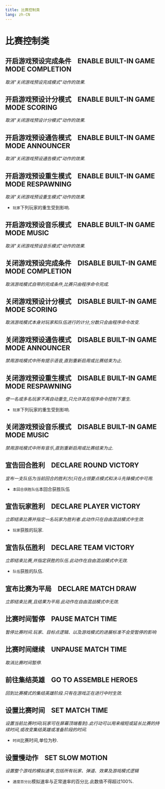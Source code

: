 ```yaml
---
title: 比赛控制类
lang: zh-CN
---
```


# 比赛控制类



## 开启游戏预设完成条件    ENABLE BUILT-IN GAME MODE COMPLETION

_取消"关闭游戏预设完成模式"动作的效果._



## 开启游戏预设计分模式    ENABLE BUILT-IN GAME MODE SCORING

_取消"关闭游戏预设计分模式"动作的效果._



## 开启游戏预设通告模式    ENABLE BUILT-IN GAME MODE ANNOUNCER

_取消"关闭游戏预设通告模式"动作的效果._



## 开启游戏预设重生模式    ENABLE BUILT-IN GAME MODE RESPAWNING

_取消"关闭游戏预设重生模式"动作的效果._

- `玩家`下列玩家的重生受到影响.



## 开启游戏预设音乐模式    ENABLE BUILT-IN GAME MODE MUSIC

_取消"关闭游戏预设音乐模式"动作的效果._



## 关闭游戏预设完成条件    DISABLE BUILT-IN GAME MODE COMPLETION

_取消游戏模式自带的完成条件,比赛只由程序命令完成._



## 关闭游戏预设计分模式    DISABLE BUILT-IN GAME MODE SCORING

_取消游戏模式本身对玩家和队伍进行的计分,分数只会由程序命令改变._



## 关闭游戏预设通告模式    DISABLE BUILT-IN GAME MODE ANNOUNCER

_禁用游戏模式中所有提示语音,直到重新启用或比赛结束为止._



## 关闭游戏预设重生模式    DISABLE BUILT-IN GAME MODE RESPAWNING

_使一名或多名玩家不再自动重生,只允许其在程序命令控制下重生._

- `玩家`下列玩家的重生受到影响.



## 关闭游戏预设音乐模式    DISABLE BUILT-IN GAME MODE MUSIC

_禁用游戏模式中所有音乐,直到重新启用或比赛结束为止._



## 宣告回合胜利    DECLARE ROUND VICTORY

_宣布一支队伍为当前回合的胜利方(只在占领要点模式和决斗先锋模式中可用._

- `本回合获胜队伍`本回合获胜队伍



## 宣告玩家胜利    DECLARE PLAYER VICTORY

_立即结束比赛并指定一名玩家为胜利者.此动作只在自由混战模式中生效._

- `玩家`获胜的玩家.



## 宣告队伍胜利    DECLARE TEAM VICTORY

_立即结束比赛,并指定获胜的队伍.此动作在自由混战模式中无效._

- `队伍`获胜的队伍.



## 宣布比赛为平局    DECLARE MATCH DRAW

_立即结束比赛,且结果为平局.此动作在自由混战模式中无效._



## 比赛时间暂停    PAUSE MATCH TIME

_暂停比赛时间.玩家、目标点逻辑、以及游戏模式的进展标准不会受暂停的影响_



## 比赛时间继续    UNPAUSE MATCH TIME

_取消比赛时间暂停._



## 前往集结英雄    GO TO ASSEMBLE HEROES

_回到比赛模式的集结英雄阶段.只有在游戏正在进行中时生效._



## 设置比赛时间    SET MATCH TIME

_设置当前比赛时间(玩家可在屏幕顶端看到).此行动可以用来缩短或延长比赛的持续时间,或改变集结英雄或准备阶段的时间._

- `时间`比赛时间,单位为秒.



## 设置慢动作    SET SLOW MOTION

_设置整个游戏的模拟速率,包括所有玩家、弹道、效果及游戏模式逻辑_

- `速度百分比`模拟速率与正常速率的百分比.此数值不得超过100%.
